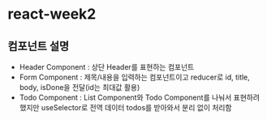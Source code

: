 # react-week2

## 컴포넌트 설명

- Header Component : 상단 Header를 표현하는 컴포넌트
- Form Component : 제목/내용을 입력하는 컴포넌트이고 reducer로 id, title, body, isDone을 전달(id는 최대값 활용)
- Todo Component : List Component와 Todo Component를 나눠서 표현하려 했지만 useSelector로 전역 데이터 todos를 받아와서 분리 없이 처리함
